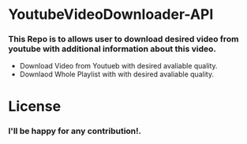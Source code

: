 # YoutubeVideoDownloader-API

### This Repo is to allows user to download desired video from youtube with additional information about this video.
- Download Video from Youtueb with desired avaliable quality.
- Downlaod Whole Playlist with with desired avaliable quality.

# License
### I'll be happy for any contribution!.
